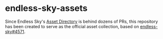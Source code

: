 # endless-sky-assets

Since Endless Sky's [Asset Directory](https://drive.google.com/drive/folders/0B9aK8dG39P29fkdBeUJjSXJYVDdjMEpkOXh3T1NDekFYaTEtbkdTdzVwX2NTUWVVT3BUWVk) is behind dozens of PRs, this repository has been created to serve as the official asset collection, based on [endless-sky#4571](https://github.com/endless-sky/endless-sky/issues/4571).
